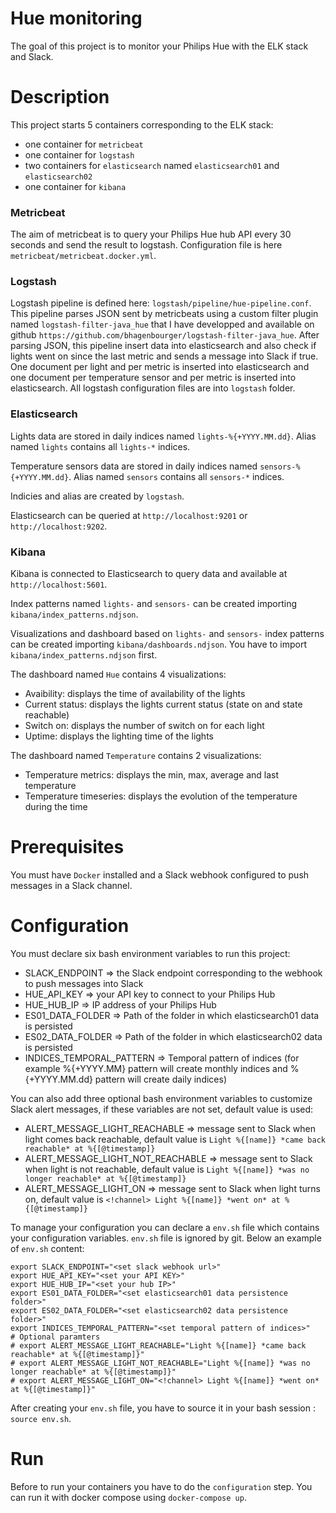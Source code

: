 # Hue monitoring
The goal of this project is to monitor your Philips Hue with the ELK stack and Slack.

# Description
This project starts 5 containers corresponding to the ELK stack:
- one container for `metricbeat`
- one container for `logstash` 
- two containers for `elasticsearch` named `elasticsearch01` and `elasticsearch02`
- one container for `kibana`

### Metricbeat
The aim of metricbeat is to query your Philips Hue hub API every 30 seconds and send the result to logstash.
Configuration file is here `metricbeat/metricbeat.docker.yml`.

### Logstash
Logstash pipeline is defined here: `logstash/pipeline/hue-pipeline.conf`. This pipeline parses JSON sent by metricbeats using a custom filter plugin named `logstash-filter-java_hue` that I have developped and available on github `https://github.com/bhagenbourger/logstash-filter-java_hue`. After parsing JSON, this pipeline insert data into elasticsearch and also check if lights went on since the last metric and sends a message into Slack if true. One document per light and per metric is inserted into elasticsearch and one document per temperature sensor and per metric is inserted into elasticsearch.
All logstash configuration files are into `logstash` folder.

### Elasticsearch
Lights data are stored in daily indices named `lights-%{+YYYY.MM.dd}`. Alias named `lights` contains all `lights-*` indices.

Temperature sensors data are stored in daily indices named `sensors-%{+YYYY.MM.dd}`. Alias named `sensors` contains all `sensors-*` indices.

Indicies and alias are created by `logstash`.

Elasticsearch can be queried at `http://localhost:9201` or `http://localhost:9202`.

### Kibana
Kibana is connected to Elasticsearch to query data and available at `http://localhost:5601`.

Index patterns named `lights-` and `sensors-` can be created importing `kibana/index_patterns.ndjson`.

Visualizations and dashboard based on `lights-` and `sensors-` index patterns can be created importing `kibana/dashboards.ndjson`. You have to import `kibana/index_patterns.ndjson` first. 

The dashboard named `Hue` contains 4 visualizations:

- Avaibility: displays the time of availability of the lights
- Current status: displays the lights current status (state on and state reachable)
- Switch on: displays the number of switch on for each light
- Uptime: displays the lighting time of the lights

The dashboard named `Temperature` contains 2 visualizations:

- Temperature metrics: displays the min, max, average and last temperature
- Temperature timeseries: displays the evolution of the temperature during the time

# Prerequisites
You must have `Docker` installed and a Slack webhook configured to push messages in a Slack channel.

# Configuration
You must declare six bash environment variables to run this project:
- SLACK_ENDPOINT => the Slack endpoint corresponding to the webhook to push messages into Slack
- HUE_API_KEY => your API key to connect to your Philips Hub
- HUE_HUB_IP => IP address of your Philips Hub
- ES01_DATA_FOLDER => Path of the folder in which elasticsearch01 data is persisted
- ES02_DATA_FOLDER => Path of the folder in which elasticsearch02 data is persisted
- INDICES_TEMPORAL_PATTERN => Temporal pattern of indices (for example %{+YYYY.MM} pattern will create monthly indices and %{+YYYY.MM.dd} pattern will create daily indices)

You can also add three optional bash environment variables to customize Slack alert messages, if these variables are not set, default value is used:
- ALERT_MESSAGE_LIGHT_REACHABLE => message sent to Slack when light comes back reachable, default value is `Light %{[name]} *came back reachable* at %{[@timestamp]}`
- ALERT_MESSAGE_LIGHT_NOT_REACHABLE => message sent to Slack when light is not reachable, default value is `Light %{[name]} *was no longer reachable* at %{[@timestamp]}`
- ALERT_MESSAGE_LIGHT_ON => message sent to Slack when light turns on, default value is `<!channel> Light %{[name]} *went on* at %{[@timestamp]}`

To manage your configuration you can declare a `env.sh` file which contains your configuration variables. `env.sh` file is ignored by git. 
Below an example of `env.sh` content:
```
export SLACK_ENDPOINT="<set slack webhook url>"
export HUE_API_KEY="<set your API KEY>"
export HUE_HUB_IP="<set your hub IP>"
export ES01_DATA_FOLDER="<set elasticsearch01 data persistence folder>"
export ES02_DATA_FOLDER="<set elasticsearch02 data persistence folder>"
export INDICES_TEMPORAL_PATTERN="<set temporal pattern of indices>"
# Optional paramters
# export ALERT_MESSAGE_LIGHT_REACHABLE="Light %{[name]} *came back reachable* at %{[@timestamp]}"
# export ALERT_MESSAGE_LIGHT_NOT_REACHABLE="Light %{[name]} *was no longer reachable* at %{[@timestamp]}"
# export ALERT_MESSAGE_LIGHT_ON="<!channel> Light %{[name]} *went on* at %{[@timestamp]}"
```

After creating your `env.sh` file, you have to source it in your bash session : `source env.sh`.

# Run
Before to run your containers you have to do the `configuration` step.
You can run it with docker compose using `docker-compose up`. 